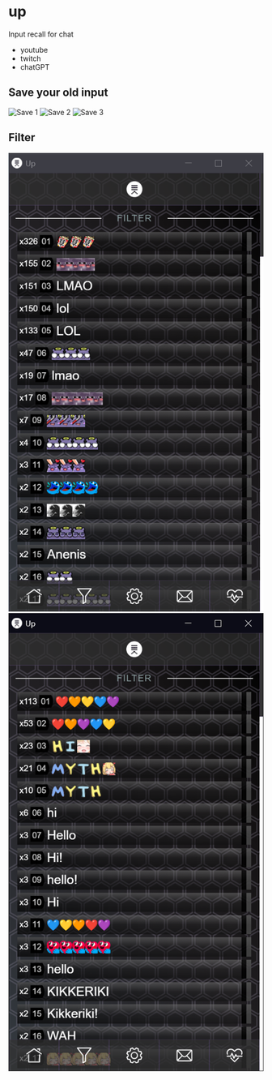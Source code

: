 # up
Input recall for chat
- youtube
- twitch
- chatGPT

## Save your old input
![Save 1](images/demo-home-01.png)
![Save 2](images/demo-home-02.png)
![Save 3](images/demo-home-03.png)

## Filter
![Filter 1](images/demo-filter-01.png)
![Filter 2](images/demo-filter-02.png)